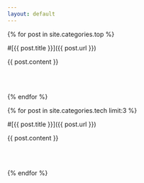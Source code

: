 ```yaml
---
layout: default
---
```


{% for post in site.categories.top %}

#[{{ post.title }}]({{ post.url }})

{{ post.content }}

<br/>
<br/>

{% endfor %}

{% for post in site.categories.tech limit:3 %}

#[{{ post.title }}]({{ post.url }})

{{ post.content }}

<br/>
<br/>

{% endfor %}


